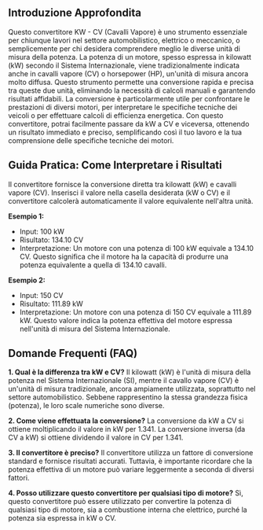 ## Introduzione Approfondita

Questo convertitore KW - CV (Cavalli Vapore) è uno strumento essenziale per chiunque lavori nel settore automobilistico, elettrico o meccanico, o semplicemente per chi desidera comprendere meglio le diverse unità di misura della potenza.  La potenza di un motore, spesso espressa in kilowatt (kW) secondo il Sistema Internazionale, viene tradizionalmente indicata anche in cavalli vapore (CV) o horsepower (HP), un'unità di misura ancora molto diffusa. Questo strumento permette una conversione rapida e precisa tra queste due unità, eliminando la necessità di calcoli manuali e garantendo risultati affidabili.  La conversione è particolarmente utile per confrontare le prestazioni di diversi motori, per interpretare le specifiche tecniche dei veicoli o per effettuare calcoli di efficienza energetica.  Con questo convertitore, potrai facilmente passare da kW a CV e viceversa, ottenendo un risultato immediato e preciso, semplificando così il tuo lavoro e la tua comprensione delle specifiche tecniche dei motori.

## Guida Pratica: Come Interpretare i Risultati

Il convertitore fornisce la conversione diretta tra kilowatt (kW) e cavalli vapore (CV).  Inserisci il valore nella casella desiderata (kW o CV) e il convertitore calcolerà automaticamente il valore equivalente nell'altra unità.

**Esempio 1:**
- Input: 100 kW
- Risultato: 134.10 CV
- Interpretazione: Un motore con una potenza di 100 kW equivale a 134.10 CV. Questo significa che il motore ha la capacità di produrre una potenza equivalente a quella di 134.10 cavalli.

**Esempio 2:**
- Input: 150 CV
- Risultato: 111.89 kW
- Interpretazione: Un motore con una potenza di 150 CV equivale a 111.89 kW. Questo valore indica la potenza effettiva del motore espressa nell'unità di misura del Sistema Internazionale.

## Domande Frequenti (FAQ)

**1. Qual è la differenza tra kW e CV?**
Il kilowatt (kW) è l'unità di misura della potenza nel Sistema Internazionale (SI), mentre il cavallo vapore (CV) è un'unità di misura tradizionale, ancora ampiamente utilizzata, soprattutto nel settore automobilistico.  Sebbene rappresentino la stessa grandezza fisica (potenza), le loro scale numeriche sono diverse.

**2. Come viene effettuata la conversione?**
La conversione da kW a CV si ottiene moltiplicando il valore in kW per 1.341.  La conversione inversa (da CV a kW) si ottiene dividendo il valore in CV per 1.341.

**3. Il convertitore è preciso?**
Il convertitore utilizza un fattore di conversione standard e fornisce risultati accurati.  Tuttavia, è importante ricordare che la potenza effettiva di un motore può variare leggermente a seconda di diversi fattori.

**4. Posso utilizzare questo convertitore per qualsiasi tipo di motore?**
Sì, questo convertitore può essere utilizzato per convertire la potenza di qualsiasi tipo di motore, sia a combustione interna che elettrico, purché la potenza sia espressa in kW o CV.